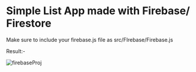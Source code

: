 # Simple List App made with Firebase/ Firestore 

Make sure to include your firebase.js file as src/FIrebase/Firebase.js

Result:-

![firebaseProj](https://user-images.githubusercontent.com/68842692/192097011-e7ec7cfd-e59f-4d8a-9558-ab4cfb1e4107.png)

